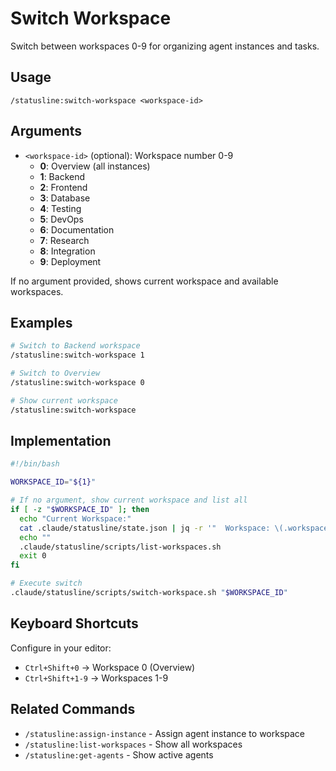 # Switch Workspace

Switch between workspaces 0-9 for organizing agent instances and tasks.

## Usage

```
/statusline:switch-workspace <workspace-id>
```

## Arguments

- `<workspace-id>` (optional): Workspace number 0-9
  - **0**: Overview (all instances)
  - **1**: Backend
  - **2**: Frontend
  - **3**: Database
  - **4**: Testing
  - **5**: DevOps
  - **6**: Documentation
  - **7**: Research
  - **8**: Integration
  - **9**: Deployment

If no argument provided, shows current workspace and available workspaces.

## Examples

```bash
# Switch to Backend workspace
/statusline:switch-workspace 1

# Switch to Overview
/statusline:switch-workspace 0

# Show current workspace
/statusline:switch-workspace
```

## Implementation

```bash
#!/bin/bash

WORKSPACE_ID="${1}"

# If no argument, show current workspace and list all
if [ -z "$WORKSPACE_ID" ]; then
  echo "Current Workspace:"
  cat .claude/statusline/state.json | jq -r '"  Workspace: \(.workspace)"'
  echo ""
  .claude/statusline/scripts/list-workspaces.sh
  exit 0
fi

# Execute switch
.claude/statusline/scripts/switch-workspace.sh "$WORKSPACE_ID"
```

## Keyboard Shortcuts

Configure in your editor:
- `Ctrl+Shift+0` → Workspace 0 (Overview)
- `Ctrl+Shift+1-9` → Workspaces 1-9

## Related Commands

- `/statusline:assign-instance` - Assign agent instance to workspace
- `/statusline:list-workspaces` - Show all workspaces
- `/statusline:get-agents` - Show active agents
